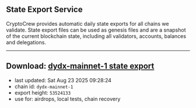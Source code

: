 ## State Export Service
CryptoCrew provides automatic daily state exports for all chains we validate. State export files can be used as genesis files and are a snapshot of the current blockchain state, including all validators, accounts, balances and delegations.

---
**Download: [dydx-mainnet-1 state export](https://dl-tyo.ccvalidators.com/SERVICE/dydx/dydx-mainnet-1_export_53524133.json)**
---

- last updated: Sat Aug 23 2025 09:28:24
- chain id: `dydx-mainnet-1`
- export height: `53524133`
- use for: airdrops, local tests, chain recovery
